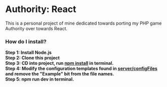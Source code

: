 <h1>Authority: React</h1>
<p>This is a personal project of mine dedicated towards porting my PHP game Authority over towards React.</p>

<h3>How do I install?</h3>
<b>Step 1: Install Node.js</b>
<br/>
<b>Step 2: Clone this project</b>
<br/>
<b>Step 3: CD into project, run <u>npm install</u> in terminal.
<br/>
<b>Step 4: Modify the configuration templates found in <u>server/configFiles</u> and remove the "Example" bit from the file names.</b>
<br/>
<b>Step 5: npm run dev in terminal.

